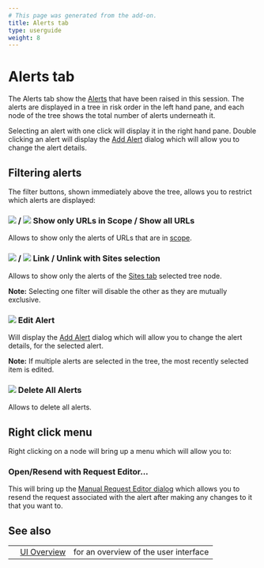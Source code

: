 ```yaml
---
# This page was generated from the add-on.
title: Alerts tab
type: userguide
weight: 8
---
```


# Alerts tab

The Alerts tab show the [Alerts](/docs/desktop/start/features/alerts/)
that have been raised in this session.
The alerts are displayed in a tree in risk order in the left hand pane, and each
node of the tree shows the total number of alerts underneath it.

Selecting an alert with one click will display it in the right hand pane.
Double clicking an alert will display the [Add Alert](/docs/desktop/ui/dialogs/addalert/)
dialog which will allow you to change the alert details.

## Filtering alerts

The filter buttons, shown immediately above the tree, allows you to restrict which alerts are displayed:

### ![](/docs/desktop/images/fugue/target.png) / ![](/docs/desktop/images/fugue/target-grey.png) Show only URLs in Scope / Show all URLs

Allows to show only the alerts of URLs that are in [scope](/docs/desktop/start/features/scope/).

### ![](/docs/desktop/images/16/094.png) / ![](/docs/desktop/images/16/earth-grey.png) Link / Unlink with Sites selection

Allows to show only the alerts of the [Sites tab](/docs/desktop/ui/tabs/sites/) selected tree node.

**Note:** Selecting one filter will disable the other as they are mutually
exclusive.

### ![](/docs/desktop/images/16/018.png) Edit Alert

Will display the [Add Alert](/docs/desktop/ui/dialogs/addalert/) dialog which will allow you to change the alert details, for the selected alert.

**Note:** If multiple alerts are selected in the tree, the most recently selected
item is edited.

### ![](/docs/desktop/images/fugue/broom-alerts.png) Delete All Alerts

Allows to delete all alerts.

## Right click menu

Right clicking on a node will bring up a menu which will allow you to:

### Open/Resend with Request Editor...

This will bring up the [Manual Request Editor dialog](/docs/desktop/ui/dialogs/man_req/) which allows you to resend the request associated with the alert after making any changes to it that you want to.

## See also

|   |                                  |                                       |
|---|----------------------------------|---------------------------------------|
|   | [UI Overview](/docs/desktop/ui/) | for an overview of the user interface |
